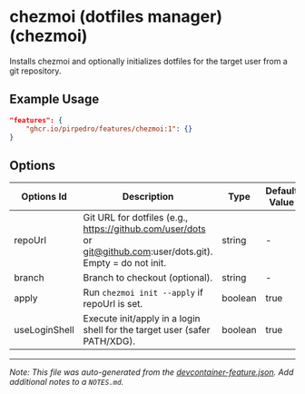 
# chezmoi (dotfiles manager) (chezmoi)

Installs chezmoi and optionally initializes dotfiles for the target user from a git repository.

## Example Usage

```json
"features": {
    "ghcr.io/pirpedro/features/chezmoi:1": {}
}
```

## Options

| Options Id | Description | Type | Default Value |
|-----|-----|-----|-----|
| repoUrl | Git URL for dotfiles (e.g., https://github.com/user/dots or git@github.com:user/dots.git). Empty = do not init. | string | - |
| branch | Branch to checkout (optional). | string | - |
| apply | Run `chezmoi init --apply` if repoUrl is set. | boolean | true |
| useLoginShell | Execute init/apply in a login shell for the target user (safer PATH/XDG). | boolean | true |



---

_Note: This file was auto-generated from the [devcontainer-feature.json](https://github.com/pirpedro/features/blob/main/src/chezmoi/devcontainer-feature.json).  Add additional notes to a `NOTES.md`._
